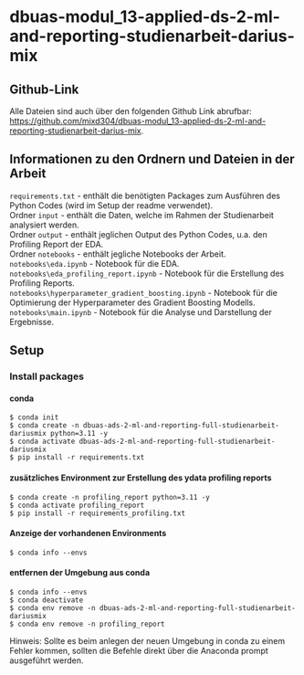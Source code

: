 # dbuas-modul_13-applied-ds-2-ml-and-reporting-studienarbeit-darius-mix

## Github-Link

Alle Dateien sind auch über den folgenden Github Link abrufbar: https://github.com/mixd304/dbuas-modul_13-applied-ds-2-ml-and-reporting-studienarbeit-darius-mix.

## Informationen zu den Ordnern und Dateien in der Arbeit
```requirements.txt``` - enthält die benötigten Packages zum Ausführen des Python Codes (wird im Setup der readme verwendet).  <br>
Ordner ```input``` -  enthält die Daten, welche im Rahmen der Studienarbeit analysiert werden. <br>
Ordner ```output``` - enthält jeglichen Output des Python Codes, u.a. den Profiling Report der EDA.  <br>
Ordner ```notebooks``` - enthält jegliche Notebooks der Arbeit.  <br>
```notebooks\eda.ipynb``` - Notebook für die EDA.  <br>
```notebooks\eda_profiling_report.ipynb``` - Notebook für die Erstellung des Profiling Reports.  <br>
```notebooks\hyperparameter_gradient_boosting.ipynb``` - Notebook für die Optimierung der Hyperparameter des Gradient Boosting Modells.  <br>
```notebooks\main.ipynb``` - Notebook für die Analyse und Darstellung der Ergebnisse.  <br>

## Setup

### Install packages

#### conda
```
$ conda init
$ conda create -n dbuas-ads-2-ml-and-reporting-full-studienarbeit-dariusmix python=3.11 -y
$ conda activate dbuas-ads-2-ml-and-reporting-full-studienarbeit-dariusmix
$ pip install -r requirements.txt
```

#### zusätzliches Environment zur Erstellung des ydata profiling reports
```
$ conda create -n profiling_report python=3.11 -y
$ conda activate profiling_report
$ pip install -r requirements_profiling.txt
```

#### Anzeige der vorhandenen Environments
```
$ conda info --envs
```

#### entfernen der Umgebung aus conda
```
$ conda info --envs
$ conda deactivate
$ conda env remove -n dbuas-ads-2-ml-and-reporting-full-studienarbeit-dariusmix
$ conda env remove -n profiling_report
```

Hinweis:
Sollte es beim anlegen der neuen Umgebung in conda zu einem Fehler kommen, sollten die Befehle direkt über die Anaconda prompt ausgeführt werden.